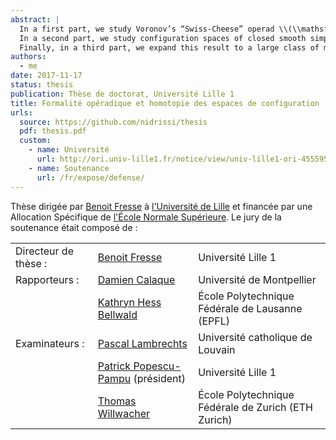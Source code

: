 ```yaml
---
abstract: |
  In a first part, we study Voronov’s “Swiss-Cheese” operad \\(\\mathsf{SC}\_2\\), which governs the action of a \\(\\mathsf{D}\_2\\)-algebra on a \\(\\mathsf{D}\_1\\)-algebra. We build a model in groupoids of this operad and we describe algebras over this model in a manner similar to the classical description of algebras over \\(H_*(\mathsf{SC})\\). We extend our model into a rational model which depends on a Drinfeld associator, and we compare this new model to the one that we would get if the operad \\(\\mathsf{SC}\\) were formal.
  In a second part, we study configuration spaces of closed smooth simply connected manifolds. We prove over \\(\\mathbb{R}\\) a conjecture of Lambrechts--Stanley which describes a mode of such configuration spaces, and we obtain as corollary their real homotopy invariance. Moreover, using Kontsevich’s proof of the formality of the operads \\(\\mathsf{D}\_n\\), we obtain that this model is compatible with the action of the Fulton--MacPherson operad when the manifold is framed. This allows us to explicitly compute the factorization homology of such a manifold.
  Finally, in a third part, we expand this result to a large class of manifolds with boundary. We first use a chain-level Poincaré--Lefschetz duality result to compute the homology of the configuration spaces of these manifolds, then we reuse the methods of the second chapter to obtain our model, which is compatible with the action of the Swiss-Cheese operad \\(\\mathsf{SC}\_n\\).
authors:
  - me
date: 2017-11-17
status: thesis
publication: Thèse de doctorat, Université Lille 1
title: Formalité opéradique et homotopie des espaces de configuration
urls:
  source: https://github.com/nidrissi/thesis
  pdf: thesis.pdf
  custom:
    - name: Université
      url: http://ori.univ-lille1.fr/notice/view/univ-lille1-ori-455595
    - name: Soutenance
      url: /fr/expose/defense/
---
```


Thèse dirigée par [Benoit Fresse](https://math.univ-lille1.fr/~fresse) à [l'Université de Lille](https://www.univ-lille.fr) et financée par une Allocation Spécifique de [l'École Normale Supérieure](https://www.ens.fr).
Le jury de la soutenance était composé de :

<table class="table table-borderless">
<tbody>
<tr>
<td>Directeur de thèse :</td>
<td><a href="https://math.univ-lille1.fr/~fresse/">Benoit Fresse</a></td>
<td>Université Lille 1</td>
</tr>

<tr>
<td>Rapporteurs :</td>
<td><a href="http://imag.umontpellier.fr/~calaque/">Damien Calaque</a></td>
<td>Université de Montpellier</td>
</tr>

<tr>
<td></td>
<td><a href="http://hessbellwald-lab.epfl.ch/HessBellwald">Kathryn Hess Bellwald</a></td>
<td>École Polytechnique Fédérale de Lausanne (EPFL)</td>
</tr>

<tr>
<td>Examinateurs :</td>
<td><a href="https://uclouvain.be/fr/repertoires/pascal.lambrechts">Pascal Lambrechts</a></td>
<td>Université catholique de Louvain</td>
</tr>

<tr>
<td></td>
<td><a href="http://math.univ-lille1.fr/~popescu/">Patrick Popescu-Pampu</a> (président)</td>
<td>Université Lille 1</td>
</tr>

<tr>
<td></td>
<td><a href="https://people.math.ethz.ch/~wilthoma/">Thomas Willwacher</a></td>
<td>École Polytechnique Fédérale de Zurich (ETH Zurich)</td>
</tr>
</tbody>
</table>
